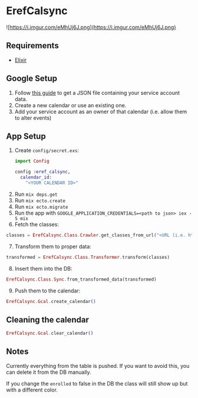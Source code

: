 # ErefCalsync
![https://i.imgur.com/eMhUj6J.png](https://i.imgur.com/eMhUj6J.png)
## Requirements
- [Elixir](https://elixir-lang.org/)

## Google Setup

1. Follow [this guide](https://support.google.com/a/answer/7378726?hl=en) to get a JSON file containing your service account data.
2. Create a new calendar or use an existing one.
3. Add your service account as an owner of that calendar (i.e. allow them to alter events)

## App Setup
1. Create `config/secret.exs`:
	```elixir
    import Config

    config :eref_calsync,
      calendar_id:
        "<YOUR CALENDAR ID>"
    ```
2. Run `mix deps.get`
3. Run `mix ecto.create`
4. Run `mix ecto.migrate`
5. Run the app with `GOOGLE_APPLICATION_CREDENTIALS=<path to json> iex -S mix`
6. Fetch the classes:
```elixir
classes = ErefCalsync.Class.Crawler.get_classes_from_url("<URL (i.e. https://eref.vts.su.ac.rs/sr/default/schedule/groupschedule/id/643/school_year/18>")
```
7. Transform them to proper data:
```elixir
transformed = ErefCalsync.Class.Transformer.transform(classes)
```
8. Insert them into the DB:
```elixir
ErefCalsync.Class.Sync.from_transformed_data(transformed)
```
9. Push them to the calendar:
```elixir
ErefCalsync.Gcal.create_calendar()
```

## Cleaning the calendar
```elixir
ErefCalsync.Gcal.clear_calendar()
```

## Notes
Currently everything from the table is pushed. If you want to avoid this, you can delete it from the DB manually.

If you change the `enrolled` to false in the DB the class will still show up but with a different color.
